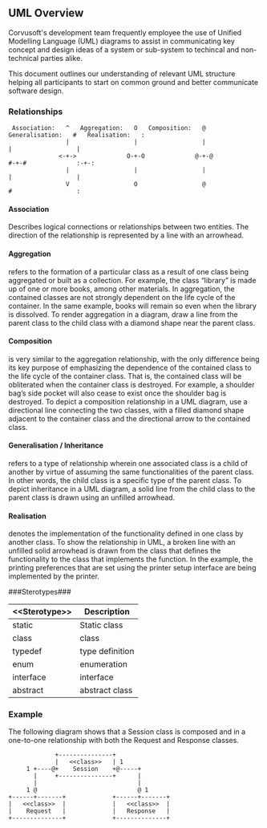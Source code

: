 
## UML Overview

Corvusoft's development team frequently employee the use of Unified Modelling Language (UML) diagrams to assist in communicating key concept and design ideas of a system or sub-system to techincal and non-technical parties alike.

This document outlines our understanding of relevant UML structure helping all participants to start on common ground and better communicate software design.

### Relationships ###

```
 Association:   ^   Aggregation:   O   Composition:   @   Generalisation:   #   Realisation:   :
                |                  |                  |                     |                  |
              <-+->              O-+-O              @-+-@                 #-+-#              :-+-:
                |                  |                  |                     |                  |
                V                  O                  @                     #                  :
```

#### Association

Describes logical connections or relationships between two entities. The direction of the relationship is represented by a line with an arrowhead. 

#### Aggregation

refers to the formation of a particular class as a result of one class being aggregated or built as a collection. For example, the class “library” is made up of one or more books, among other materials. In aggregation, the contained classes are not strongly dependent on the life cycle of the container. In the same example, books will remain so even when the library is dissolved. To render aggregation in a diagram, draw a line from the parent class to the child class with a diamond shape near the parent class.

#### Composition

is very similar to the aggregation relationship, with the only difference being its key purpose of emphasizing the dependence of the contained class to the life cycle of the container class. That is, the contained class will be obliterated when the container class is destroyed. For example, a shoulder bag’s side pocket will also cease to exist once the shoulder bag is destroyed. To depict a composition relationship in a UML diagram, use a directional line connecting the two classes, with a filled diamond shape adjacent to the container class and the directional arrow to the contained class.

#### Generalisation / Inheritance

refers to a type of relationship wherein one associated class is a child of another by virtue of assuming the same functionalities of the parent class. In other words, the child class is a specific type of the parent class. To depict inheritance in a UML diagram, a solid line from the child class to the parent class is drawn using an unfilled arrowhead.

#### Realisation

denotes the implementation of the functionality defined in one class by another class. To show the relationship in UML, a broken line with an unfilled solid arrowhead is drawn from the class that defines the functionality to the class that implements the function. In the example, the printing preferences that are set using the printer setup interface are being implemented by the printer.

###Sterotypes###

| &lt;&lt;Sterotype&gt;&gt; | Description |
|------------|-------------| 
| static | Static class |
| class | class |
| typedef | type definition |
| enum | enumeration |
| interface | interface |
| abstract | abstract class |

### Example ###

The following diagram shows that a Session class is composed and in a one-to-one relationship with both the Request and Response classes.

```
             +---------------+
             |   <<class>>   | 1
     1 +----@+    Session    +@-----+
       |     +---------------+      |
       |                            |
     1 @                            @ 1
+------+-------+             +------+-------+
|   <<class>>  |             |   <<class>>  |
|    Request   |             |   Response   |
+--------------+             +--------------+
```


